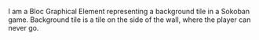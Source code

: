 I am a Bloc Graphical Element representing a background tile in a Sokoban game. Background tile is a tile on the side of the wall, where the player can never go.